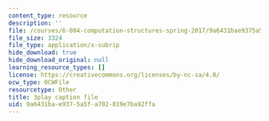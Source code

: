 ```yaml
---
content_type: resource
description: ''
file: /courses/6-004-computation-structures-spring-2017/9a6431bae9375a5fa702819e7ba92ffa_d4Auh7uWEjY.vtt
file_size: 3324
file_type: application/x-subrip
hide_download: true
hide_download_original: null
learning_resource_types: []
license: https://creativecommons.org/licenses/by-nc-sa/4.0/
ocw_type: OCWFile
resourcetype: Other
title: 3play caption file
uid: 9a6431ba-e937-5a5f-a702-819e7ba92ffa
---
```

